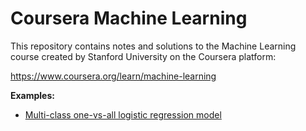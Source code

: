 # Coursera Machine Learning

This repository contains notes and solutions to the Machine Learning course created by Stanford
University on the Coursera platform:

https://www.coursera.org/learn/machine-learning

**Examples:**
- [Multi-class one-vs-all logistic regression model][multi-class-logitreg]


[multi-class-logitreg]: ./python/Week_4_Neural_Networks/exercise/Multi_class_logistic_regression.ipynb
